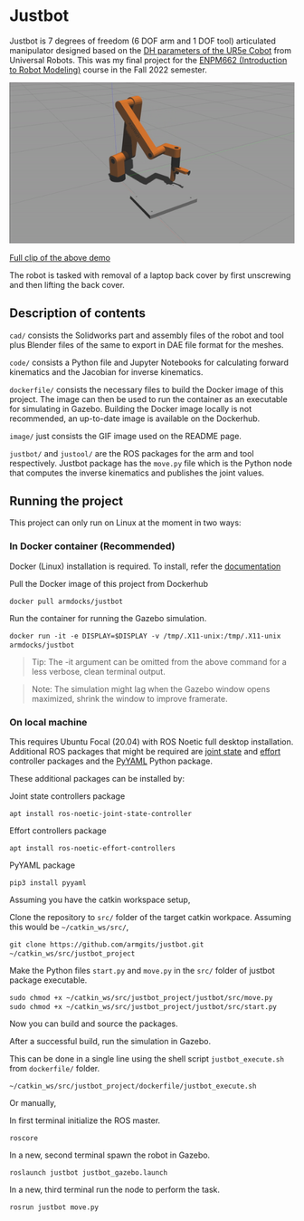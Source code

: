 # Justbot
Justbot is 7 degrees of freedom (6 DOF arm and 1 DOF tool) articulated manipulator designed based on the [DH parameters of the UR5e Cobot](https://www.universal-robots.com/articles/ur/application-installation/dh-parameters-for-calculations-of-kinematics-and-dynamics/#:~:text=0%2C%200%2C%20%2D0.02%5D-,UR5e,-Kinematics) from Universal Robots. This was my final project for the [ENPM662 (Introduction to Robot Modeling)](https://app.testudo.umd.edu/soc/search?courseId=ENPM662&sectionId=&termId=202308&_openSectionsOnly=on&creditCompare=&credits=&courseLevelFilter=ALL&instructor=&_facetoface=on&_blended=on&_online=on&courseStartCompare=&courseStartHour=&courseStartMin=&courseStartAM=&courseEndHour=&courseEndMin=&courseEndAM=&teachingCenter=ALL&_classDay1=on&_classDay2=on&_classDay3=on&_classDay4=on&_classDay5=on) course in the Fall 2022 semester.

<p align="center"><img src="./image/justbot.gif"></p>

[Full clip of the above demo](https://drive.google.com/file/d/1GjaewmEU0MJf0c27nm_vdGoYoIf93K8t/view)

The robot is tasked with removal of a laptop back cover by first unscrewing and then lifting the back cover.

## Description of contents
`cad/` consists the Solidworks part and assembly files of the robot and tool plus Blender files of the same to export in DAE file format for the meshes.

`code/` consists a Python file and Jupyter Notebooks for calculating forward kinematics and the Jacobian for inverse kinematics.

`dockerfile/` consists the necessary files to build the Docker image of this project. The image can then be used to run the container as an executable for simulating in Gazebo. Building the Docker image locally is not recommended, an up-to-date image is available on the Dockerhub.

`image/` just consists the GIF image used on the README page.

`justbot/` and `justool/` are the ROS packages for the arm and tool respectively. Justbot package has the `move.py` file which is the Python node that computes the inverse kinematics and publishes the joint values.

## Running the project
This project can only run on Linux at the moment in two ways:
### In Docker container (Recommended)
Docker (Linux) installation is required. To install, refer the [documentation](https://docs.docker.com/engine/install/)

Pull the Docker image of this project from Dockerhub
```
docker pull armdocks/justbot
```

Run the container for running the Gazebo simulation.
```
docker run -it -e DISPLAY=$DISPLAY -v /tmp/.X11-unix:/tmp/.X11-unix armdocks/justbot
```
>Tip: The -it argument can be omitted from the above command for a less verbose, clean terminal output.

>Note: The simulation might lag when the Gazebo window opens maximized, shrink the window to improve framerate.

### On local machine
This requires Ubuntu Focal (20.04) with ROS Noetic full desktop installation. Additional ROS packages that might be required are [joint state](http://wiki.ros.org/joint_state_controller) and [effort](http://wiki.ros.org/effort_controllers) controller packages and the [PyYAML](https://pypi.org/project/PyYAML/) Python package.

These additional packages can be installed by:

Joint state controllers package
```
apt install ros-noetic-joint-state-controller
```
Effort controllers package
```
apt install ros-noetic-effort-controllers
```
PyYAML package
```
pip3 install pyyaml
```
Assuming you have the catkin workspace setup, 

Clone the repository to `src/` folder of the target catkin workpace. Assuming this would be `~/catkin_ws/src/`,
```
git clone https://github.com/armgits/justbot.git ~/catkin_ws/src/justbot_project
```
Make the Python files `start.py` and `move.py` in the `src/` folder of justbot package executable.
```
sudo chmod +x ~/catkin_ws/src/justbot_project/justbot/src/move.py
sudo chmod +x ~/catkin_ws/src/justbot_project/justbot/src/start.py
```
Now you can build and source the packages.

After a successful build, run the simulation in Gazebo. 

This can be done in a single line using the shell script `justbot_execute.sh` from `dockerfile/` folder.
```
~/catkin_ws/src/justbot_project/dockerfile/justbot_execute.sh
```

Or manually,

In first terminal initialize the ROS master.
```
roscore
```
In a new, second terminal spawn the robot in Gazebo.
```
roslaunch justbot justbot_gazebo.launch
```
In a new, third terminal run the node to perform the task.
```
rosrun justbot move.py
```

